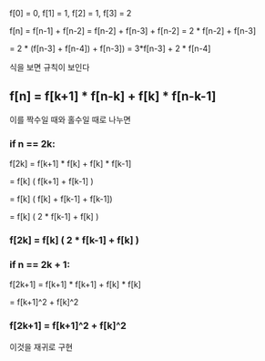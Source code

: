 f[0] = 0, f[1] = 1, f[2] = 1, f[3] = 2

f[n] = f[n-1] + f[n-2] = f[n-2] + f[n-3] + f[n-2] = 2 * f[n-2] + f[n-3]

= 2 * (f[n-3] + f[n-4]) + f[n-3]) = 3*f[n-3] + 2 * f[n-4]

식을 보면  규칙이 보인다

## f[n] = f[k+1] * f[n-k] + f[k] * f[n-k-1]


이를 짝수일 때와 홀수일 때로 나누면 
### if n == 2k:
  f[2k] = f[k+1] * f[k] + f[k] * f[k-1]
  
  = f[k] ( f[k+1] + f[k-1] )
  
  = f[k] ( f[k] + f[k-1] + f[k-1])
  
  = f[k] ( 2 * f[k-1] + f[k] )

  ### f[2k] = f[k] ( 2 * f[k-1] + f[k] )

### if n == 2k + 1:
  f[2k+1] = f[k+1] * f[k+1] + f[k] * f[k] 
  
  = f[k+1]^2 + f[k]^2

  ### f[2k+1] = f[k+1]^2 + f[k]^2

이것을 재귀로 구현
